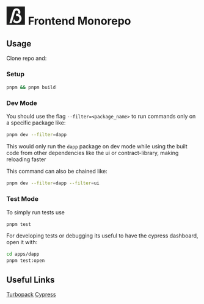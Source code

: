# ![logo](packages/ui/src/assets/logo-24.svg) Frontend Monorepo

## Usage

Clone repo and:

### Setup

```bash
pnpm && pnpm build
```

### Dev Mode

You should use the flag `--filter=<package_name>` to run commands only on a specific package like:

```bash
pnpm dev --filter=dapp
```

This would only run the `dapp` package on dev mode while using the built code from other dependencies like the ui or contract-library, making reloading faster

This command can also be chained like:

```bash
pnpm dev --filter=dapp --filter=ui
```

### Test Mode

To simply run tests use

```bash
pnpm test
```

For developing tests or debugging its useful to have the cypress dashboard, open it with:

```bash
cd apps/dapp
pnpm test:open
```

## Useful Links

[Turbopack](https://turbo.build/repo/docs)
[Cypress](https://docs.cypress.io/guides/getting-started/installing-cypress)
